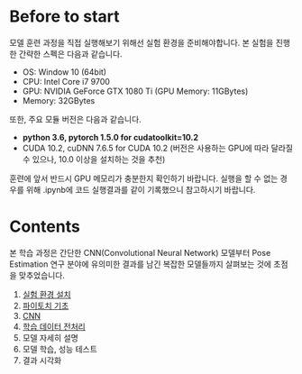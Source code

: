Before to start
===

모델 훈련 과정을 직접 실행해보기 위해선 실험 환경을 준비해야합니다. 
본 실험을 진행한 간략한 스펙은 다음과 같습니다.
- OS: Window 10 (64bit)
- CPU: Intel Core i7 9700
- GPU: NVIDIA GeForce GTX 1080 Ti (GPU Memory: 11GBytes)
- Memory: 32GBytes

또한, 주요 모듈 버전은 다음과 같습니다.
- **python 3.6, pytorch 1.5.0 for cudatoolkit=10.2**
- CUDA 10.2, cuDNN 7.6.5 for CUDA 10.2 (버전은 사용하는 GPU에 따라 달라질 수 있으나, 10.0 이상을 설치하는 것을 추천)


훈련에 앞서 반드시 GPU 메모리가 충분한지 확인하기 바랍니다. 실행을 할 수 없는 경우를 위해 .ipynb에 코드 실행결과를 같이 기록했으니 참고하시기 바랍니다.

Contents
===
본 학습 과정은 간단한 CNN(Convolutional Neural Network) 모델부터 Pose Estimation 연구 분야에 유의미한 결과를 남긴 복잡한 모델들까지 살펴보는 것에 초점을 맞추었습니다.

1. [실험 환경 설치](./1_setting_environment.ipynb)
1. [파이토치 기초](./2_pytorch_basic.ipynb)
1. [CNN](./3_convolutional_neural_network.ipynb)
1. [학습 데이터 전처리]()
1. 모델 자세히 설명
1. 모델 학습, 성능 테스트
1. 결과 시각화